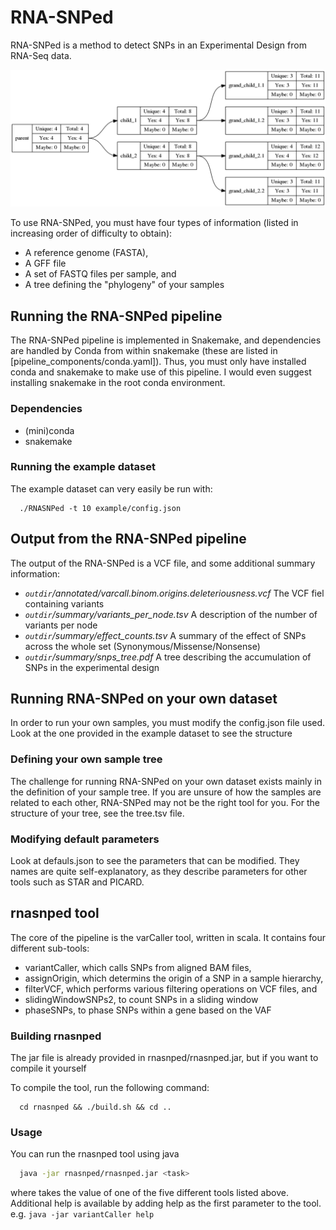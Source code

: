 # RNA-SNPed
RNA-SNPed is a method to detect SNPs in an Experimental Design from RNA-Seq data.

![Example output of RNA-SNPed](example/output/summary/snps_tree.png)

To use RNA-SNPed, you must have four types of information (listed in increasing order of difficulty to obtain):
 * A reference genome (FASTA),
 * A GFF file
 * A set of FASTQ files per sample, and
 * A tree defining the "phylogeny" of your samples

## Running the RNA-SNPed pipeline

The RNA-SNPed pipeline is implemented in Snakemake, and dependencies are handled by Conda from within snakemake (these are listed in [pipeline_components/conda.yaml]).
Thus, you must only have installed conda and snakemake to make use of this pipeline.
I would even suggest installing snakemake in the root conda environment.

### Dependencies
 * (mini)conda
 * snakemake

### Running the example dataset
The example dataset can very easily be run with:

```shell
  ./RNASNPed -t 10 example/config.json
```

## Output from the RNA-SNPed pipeline
The output of the RNA-SNPed is a VCF file, and some additional summary information:

 * *`outdir`/annotated/varcall.binom.origins.deleteriousness.vcf* The VCF fiel containing variants
 * *`outdir`/summary/variants_per_node.tsv* A description of the number of variants per node
 * *`outdir`/summary/effect_counts.tsv* A summary of the effect of SNPs across the whole set (Synonymous/Missense/Nonsense)
 * *`outdir`/summary/snps_tree.pdf* A tree describing the accumulation of SNPs in the experimental design

## Running RNA-SNPed on your own dataset

In order to run your own samples, you must modify the config.json file used.
Look at the one provided in the example dataset to see the structure

### Defining your own sample tree
The challenge for running RNA-SNPed on your own dataset exists mainly in the definition of your sample tree.
If you are unsure of how the samples are related to each other, RNA-SNPed may not be the right tool for you.
For the structure of your tree, see the tree.tsv file.

### Modifying default parameters

Look at defauls.json to see the parameters that can be modified.
They names are quite self-explanatory, as they describe parameters for other tools such as STAR and PICARD. 

## **rnasnped** tool

The core of the pipeline is the varCaller tool, written in scala.
It contains four different sub-tools:
 * variantCaller, which calls SNPs from aligned BAM files,
 * assignOrigin, which determins the origin of a SNP in a sample hierarchy,
 * filterVCF, which performs various filtering operations on VCF files, and
 * slidingWindowSNPs2, to count SNPs in a sliding window
 * phaseSNPs, to phase SNPs within a gene based on the VAF

### Building rnasnped

The jar file is already provided in rnasnped/rnasnped.jar, but if you want to compile it yourself

To compile the tool, run the following command:
```shell
  cd rnasnped && ./build.sh && cd ..
```

### Usage

You can run the rnasnped tool using java
```bash
  java -jar rnasnped/rnasnped.jar <task>
```

where <task> takes the value of one of the five different tools listed above.
Additional help is available by adding help as the first parameter to the tool. e.g. `java -jar variantCaller help`

